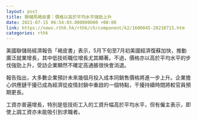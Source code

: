 ```yaml
---
layout: post
title: 聯儲局褐皮書：價格以高於平均水平強勁上升
date: 2021-07-15 06:54:03.000000000 +08:00
link: https://news.rthk.hk/rthk/ch/component/k2/1600845-20210715.htm
categories: rthk
---
```


美國聯儲局經濟報告「褐皮書」表示，5月下旬至7月初美國經濟復蘇加快，推動廣泛就業增長，其中低技術職位增長尤其顯著。不過，價格亦以高於平均水平的步伐強勁上升，受訪企業顯然不確定高通脹很快會消退。

報告指出，大多數企業預計未來幾個月投入成本同銷售價格將進一步上升。企業擔心供應鏈干擾已成為經濟從疫情封鎖中重啟的一個特點，干擾持續時間將較官員預期更長。

工資亦普遍增長，特別是低技術工入的工資升幅高於平均水平，但有僱主表示，即使上調工資亦未能吸引到求職者。
